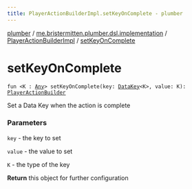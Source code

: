 ```yaml
---
title: PlayerActionBuilderImpl.setKeyOnComplete - plumber
---
```


[plumber](../../index.html) / [me.bristermitten.plumber.dsl.implementation](../index.html) / [PlayerActionBuilderImpl](index.html) / [setKeyOnComplete](./set-key-on-complete.html)

# setKeyOnComplete

`fun <K : `[`Any`](https://kotlinlang.org/api/latest/jvm/stdlib/kotlin/-any/index.html)`> setKeyOnComplete(key: `[`DataKey`](../../me.bristermitten.plumber.struct.key/-data-key/index.html)`<K>, value: K): `[`PlayerActionBuilder`](../../me.bristermitten.plumber.dsl/-player-action-builder/index.html)

Set a Data Key when the action is complete

### Parameters

`key` - the key to set

`value` - the value to set

`K` - the type of the key

**Return**
this object for further configuration

